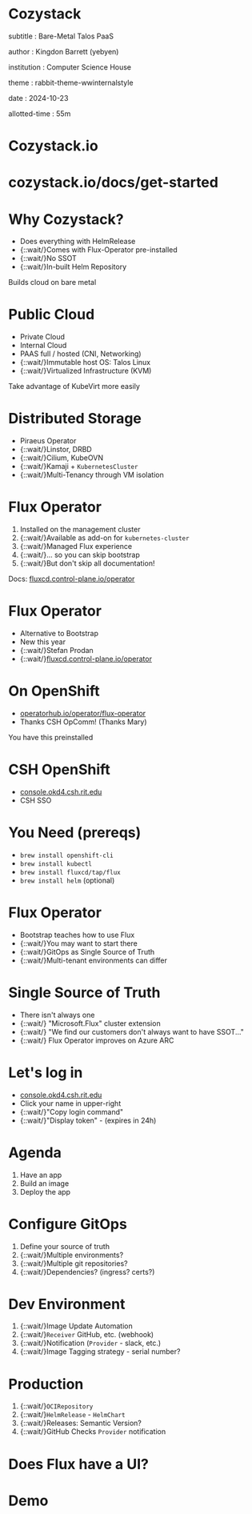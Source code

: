 # Cozystack

subtitle
:   Bare-Metal Talos PaaS

author
:   Kingdon Barrett (yebyen)

institution
:   Computer Science House

theme
:   rabbit-theme-wwinternalstyle

date
:   2024-10-23

allotted-time
:   55m

# Cozystack.io

# cozystack.io/docs/get-started

# Why Cozystack?

* Does everything with HelmRelease
* {::wait/}Comes with Flux-Operator pre-installed
* {::wait/}No SSOT
* {::wait/}In-built Helm Repository

Builds cloud on bare metal

# Public Cloud

* Private Cloud
* Internal Cloud
* PAAS full / hosted (CNI, Networking)
* {::wait/}Immutable host OS: Talos Linux
* {::wait/}Virtualized Infrastructure (KVM)

Take advantage of KubeVirt more easily

# Distributed Storage

* Piraeus Operator
* {::wait/}Linstor, DRBD
* {::wait/}Cilium, KubeOVN
* {::wait/}Kamaji + `KubernetesCluster`
* {::wait/}Multi-Tenancy through VM isolation

# Flux Operator

1. Installed on the management cluster
1. {::wait/}Available as add-on for `kubernetes-cluster`
1. {::wait/}Managed Flux experience
1. {::wait/}... so you can skip bootstrap
1. {::wait/}But don't skip all documentation!

Docs: [fluxcd.control-plane.io/operator](https://fluxcd.control-plane.io/operator/)

# Flux Operator

* Alternative to Bootstrap
* New this year
* {::wait/}Stefan Prodan
* {::wait/}[fluxcd.control-plane.io/operator][]

[fluxcd.control-plane.io/operator]: https://fluxcd.control-plane.io/operator

# On OpenShift

* [operatorhub.io/operator/flux-operator][]
* Thanks CSH OpComm! (Thanks Mary)

You have this preinstalled

[operatorhub.io/operator/flux-operator]: https://operatorhub.io/operator/flux-operator

# CSH OpenShift

* [console.okd4.csh.rit.edu][]
* CSH SSO

# You Need (prereqs)

* `brew install openshift-cli`
* `brew install kubectl`
* `brew install fluxcd/tap/flux`
* `brew install helm` (optional)

# Flux Operator

* Bootstrap teaches how to use Flux
* {::wait/}You may want to start there
* {::wait/}GitOps as Single Source of Truth
* {::wait/}Multi-tenant environments can differ

# Single Source of Truth

* There isn't always one
* {::wait/} "Microsoft.Flux" cluster extension
* {::wait/} "We find our customers don't always want to have SSOT..."
* {::wait/} Flux Operator improves on Azure ARC

# Let's log in

* [console.okd4.csh.rit.edu][]
* Click your name in upper-right
* {::wait/}"Copy login command"
* {::wait/}"Display token" - (expires in 24h)

[console.okd4.csh.rit.edu]: https://console.okd4.csh.rit.edu

# Agenda

1. Have an app
1. Build an image
1. Deploy the app

# Configure GitOps

1. Define your source of truth
1. {::wait/}Multiple environments?
1. {::wait/}Multiple git repositories?
1. {::wait/}Dependencies? (ingress? certs?)

# Dev Environment

1. {::wait/}Image Update Automation
1. {::wait/}`Receiver` GitHub, etc. (webhook)
1. {::wait/}Notification (`Provider` - slack, etc.)
1. {::wait/}Image Tagging strategy - serial number?

# Production

1. {::wait/}`OCIRepository`
1. {::wait/}`HelmRelease` - `HelmChart`
1. {::wait/}Releases: Semantic Version?
1. {::wait/}GitHub Checks `Provider` notification

# Does Flux have a UI?


# Demo
